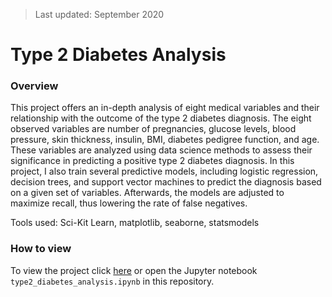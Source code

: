 > Last updated: September 2020

# Type 2 Diabetes Analysis

### Overview

This project offers an in-depth analysis of eight medical variables and their relationship with the outcome of the type 2 diabetes diagnosis.  The eight observed variables are number of pregnancies, glucose levels, blood pressure, skin thickness, insulin, BMI, diabetes pedigree function, and age.  These variables are analyzed using data science methods to assess their significance in predicting a positive type 2 diabetes diagnosis.  In this project, I also train several predictive models, including logistic regression, decision trees, and support vector machines to predict the diagnosis based on a given set of variables.  Afterwards, the models are adjusted to maximize recall, thus lowering the rate of false negatives.

Tools used: Sci-Kit Learn, matplotlib, seaborne, statsmodels

### How to view

To view the project click [here](/type2_diabetes_analysis.ipynb "here") or open the Jupyter notebook `type2_diabetes_analysis.ipynb` in this repository.
